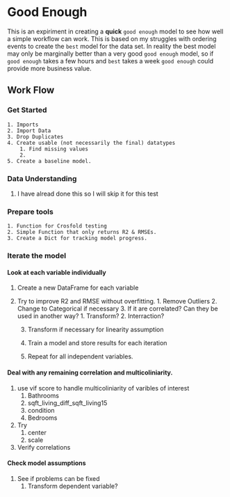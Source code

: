 # Good Enough

This is an expiriment in creating a **quick** `good enough` model to see how well a simple workflow can work.  This is based on my struggles with ordering events to create the `best` model for the data set.  In reality the best model may only be marginally better than a very good `good enough` model, so if `good enough` takes a few hours and `best` takes a week `good enough` could provide more business value.

## Work Flow

### Get Started

	1. Imports
	2. Import Data
	3. Drop Duplicates
	4. Create usable (not necessarily the final) datatypes
	  	1. Find missing values
	  	2. 
	5. Create a baseline model.

### Data Understanding

1. I have alread done this so I will skip it for this test

### Prepare tools

	1. Function for Crosfold testing
	2. Simple Function that only returns R2 & RMSEs.
	3. Create a Dict for tracking model progress.

### Iterate the model

#### 	Look at each variable individually

 1. Create a new DataFrame for each variable

 2. Try to improve R2 and RMSE without overfitting.
    	1. Remove Outliers
        	2. Change to Categorical if necessary
        	3. If it are correlated? Can they be used in another way?
           	1. Transform?
           	2. Interraction?

	3. Transform if necessary for linearity assumption

	4. Train a model and store results for each iteration

	5. Repeat for all independent variables.

#### Deal with any remaining correlation and multicoliniarity.

1. use vif score to handle multicoliniarity of varibles of interest
   1. Bathrooms
   2. sqft_living_diff_sqft_living15
   3. condition
   4. Bedrooms
2. Try
   1. center
   2. scale
3. Verify correlations

#### Check model assumptions

1. See if problems can be fixed
   1. Transform dependent variable?

